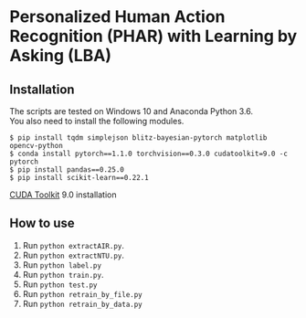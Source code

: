 # Personalized Human Action Recognition (PHAR) with Learning by Asking (LBA)

## Installation 

The scripts are tested on Windows 10 and Anaconda Python 3.6.  
You also need to install the following modules.   
  
```
$ pip install tqdm simplejson blitz-bayesian-pytorch matplotlib opencv-python  
$ conda install pytorch==1.1.0 torchvision==0.3.0 cudatoolkit=9.0 -c pytorch  
$ pip install pandas==0.25.0  
$ pip install scikit-learn==0.22.1
```
[CUDA Toolkit](https://developer.nvidia.com/cuda-downloads) 9.0 installation


## How to use

1. Run ```python extractAIR.py```.
1. Run ```python extractNTU.py```.
1. Run ```python label.py```
1. Run ```python train.py```.
1. Run ```python test.py```
1. Run ```python retrain_by_file.py```
1. Run ```python retrain_by_data.py```